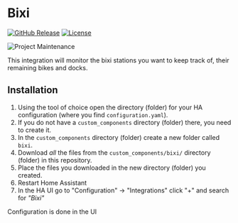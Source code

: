 # Bixi

[![GitHub Release][releases-shield]][releases]
[![License][license-shield]](LICENSE)

![Project Maintenance][maintenance-shield]

This integration will monitor the bixi stations you want to keep track of, their remaining bikes and docks.

## Installation

1. Using the tool of choice open the directory (folder) for your HA configuration (where you find `configuration.yaml`).
1. If you do not have a `custom_components` directory (folder) there, you need to create it.
1. In the `custom_components` directory (folder) create a new folder called `bixi`.
1. Download _all_ the files from the `custom_components/bixi/` directory (folder) in this repository.
1. Place the files you downloaded in the new directory (folder) you created.
1. Restart Home Assistant
1. In the HA UI go to "Configuration" -> "Integrations" click "+" and search for _"Bixi"_

Configuration is done in the UI

[integration_blueprint]: https://github.com/benVigie/bixi

[commits-shield]: https://img.shields.io/github/commit-activity/y/benVigie/bixi.svg?style=for-the-badge
[license-shield]: https://img.shields.io/github/license/benVigie/bixi.svg?style=for-the-badge
[maintenance-shield]: https://img.shields.io/badge/maintainer-Benjamin%20Vigié%20%40benVigie-blue.svg?style=for-the-badge
[releases-shield]: https://img.shields.io/github/release/benVigie/bixi.svg?style=for-the-badge
[releases]: https://github.com/benVigie/bixi/releases

